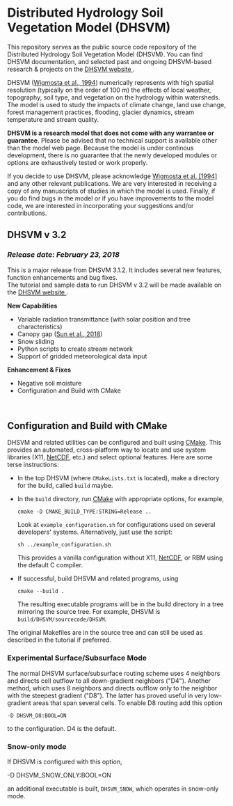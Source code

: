 <h1>Distributed Hydrology Soil Vegetation Model (DHSVM) </h1>

This repository serves as the public source code repository of the Distributed Hydrology Soil Vegetation Model (DHSVM). You can find DHSVM documentation, and selected past and ongoing DHSVM-based research & projects on the <a href="https://dhsvm.pnnl.gov/">DHSVM website </a>.

DHSVM (<a href="http://onlinelibrary.wiley.com/doi/10.1029/94WR00436/abstract">Wigmosta et al., 1994</a>) numerically represents with high spatial resolution (typically on the order of 100 m) the effects of local weather, topography, soil type, and vegetation on the hydrology within watersheds. The model is used to study the impacts of climate change, land use change, forest management practices, flooding, glacier dynamics, stream temperature and stream quality.

<strong>DHSVM is a research model that does not come with any warrantee or guarantee</strong>. Please be advised that no technical support is available other than the model web page. Because the model is under continous development, there is no guarantee that the newly developed modules or options are exhaustively tested or work properly. 

If you decide to use DHSVM, please acknowledge <a href="http://onlinelibrary.wiley.com/doi/10.1029/94WR00436/abstract">Wigmosta et al. [1994]</a> and any other relevant publications. We are very interested in receiving a copy of any manuscripts of studies in which the model is used. Finally, if you do find bugs in the model or if you have improvements to the model code, we are interested in incorporating your suggestions and/or contributions. 


## DHSVM v 3.2 ##
### _Release date: February 23, 2018_ ###

This is a major release from DHSVM 3.1.2. It includes several new features, function enhancements and bug fixes.<br />
The tutorial and sample data to run DHSVM v 3.2 will be made available on the <a href="https://dhsvm.pnnl.gov/tutorials.stm">DHSVM website </a>.

__New Capabilities__
  * Variable radiation transmittance (with solar position and tree characteristics) 
  * Canopy gap (<a href="https://onlinelibrary.wiley.com/doi/abs/10.1002/hyp.13150">Sun et al., 2018</a>)
  * Snow sliding 
  * Python scripts to create stream network
  * Support of gridded meteorological data input

__Enhancement & Fixes__
  * Negative soil moisture 
  * Configuration and Build with CMake
<br />

## Configuration and Build with CMake ##

DHSVM and related utilities can be configured and built using
[CMake](https://cmake.org).  This provides an automated,
cross-platform way to locate and use system libraries (X11,
[NetCDF](http://www.unidata.ucar.edu/software/netcdf/), etc.) and
select optional features.  Here are some terse instructions: 

  * In the top DHSVM (where `CMakeLists.txt` is located), make a
    directory for the build, called `build` maybe.
    
  * In the `build` directory, run [CMake](https://cmake.org) with
    appropriate options, for example,
    
        cmake -D CMAKE_BUILD_TYPE:STRING=Release ..

    Look at `example_configuration.sh` for configurations used on
    several developers' systems. Alternatively, just use the script:

        sh ../example_configuration.sh

    This provides a vanilla configuration without X11,
    [NetCDF](http://www.unidata.ucar.edu/software/netcdf/), or RBM
    using the default C compiler.
    
  * If successful, build DHSVM and related programs, using

        cmake --build .

    The resulting executable programs will be in the build directory
    in a tree mirroring the source tree.  For example, DHSVM is
    `build/DHSVM/sourcecode/DHSVM`. 
    
The original Makefiles are in the source tree and can still be used as
described in the tutorial if preferred.

### Experimental Surface/Subsurface Mode ###

The normal DHSVM surface/subsurface routing scheme uses 4 neighbors
and directs cell outflow to all down-gradient neighbors ("D4").  Another
method, which uses 8 neighbors and directs outflow only to the
neighbor with the steepest gradient ("D8").  The latter has proved useful
in very low-gradient areas that span several cells.  To enable D8
routing add this option

    -D DHSVM_D8:BOOL=ON
    
to the configuration. D4 is the default.  

### Snow-only mode ###

If DHSVM is configured with this option,

   -D DHSVM_SNOW_ONLY:BOOL=ON
   
an additional executable is built, `DHSVM_SNOW`, which operates in
snow-only mode. 

